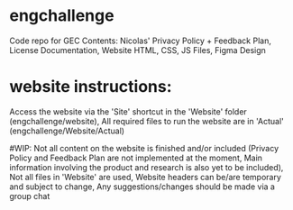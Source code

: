 # engchallenge
Code repo for GEC
Contents:
  Nicolas' Privacy Policy + Feedback Plan,
  License Documentation,
  Website HTML, CSS, JS Files,
  Figma Design

# website instructions:
  Access the website via the 'Site' shortcut in the 'Website' folder (engchallenge/website),
  All required files to run the website are in 'Actual' (engchallenge/Website/Actual)

#WIP:
  Not all content on the website is finished and/or included 
    (Privacy Policy and Feedback Plan are not implemented at the moment,
    Main information involving the product and research is also yet to be included), 
  Not all files in 'Website' are used, 
  Website headers can be/are temporary and subject to change, 
  Any suggestions/changes should be made via a group chat

